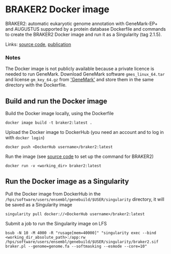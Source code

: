 # BRAKER2 Docker image

BRAKER2: automatic eukaryotic genome annotation with GeneMark-EP+ and AUGUSTUS supported by a protein database
Dockerfile and commands to create the BRAKER2 Docker image and run it as a Singularity (tag 2.1.5).

Links:
[source code](https://github.com/Gaius-Augustus/BRAKER),
[publication](https://academic.oup.com/nargab/article/3/1/lqaa108/6066535?login=true)

### Notes
The Docker image is not publicly available because a private licence is needed to run GeneMark. 
Download GeneMark software `gmes_linux_64.tar` and license `gm_key_64.gz` from ['GeneMark'](http://topaz.gatech.edu/GeneMark/license_download.cgi) and store them in the same directory with the Dockerfile. 

## Build and run the Docker image

Build the Docker image locally, using the Dockerfile
```
docker image build -t braker2:latest .
```
Upload the Docker image to DockerHub (you need an account and to log in with `docker login`) 
```
docker push <DockerHub username>/braker2:latest
```

Run the image (see [source code](https://github.com/Gaius-Augustus/BRAKER) to set up the command for BRAKER2)
```
docker run -v <working_dir> braker2:latest 
```

## Run the Docker image as a  Singularity 

Pull the Docker image from DockerHub in the `/hps/software/users/ensembl/genebuild/$USER/singularity` directory, it will be saved as a Singularity image
```
singularity pull docker://<DockerHub username>/braker2:latest
```

Submit a job to run the Singularity image on LFS
```
bsub -N 10 -M 4000 -R "rusage[mem=40000]" "singularity exec --bind <working_dir_absolute_path>:/app:rw /hps/software/users/ensembl/genebuild/$USER/singularity/braker2.sif braker.pl --genome=genome.fa --softmasking --esmode --core=10"
```
